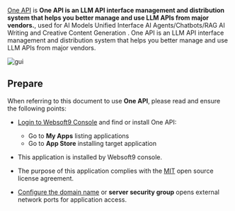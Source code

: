 [One API](https://openai.justsong.cn) is **One API is an LLM API interface management and distribution system that helps you better manage and use LLM APIs from major vendors.**, used for AI Models Unified Interface AI Agents/Chatbots/RAG AI Writing and Creative Content Generation . One API is an LLM API interface management and distribution system that helps you better manage and use LLM APIs from major vendors.


![gui](http://libs.websoft9.com/Websoft9/DocsPicture/zh/oneapi/oneapi-gui-websoft9.png)


## Prepare

When referring to this document to use **One API**, please read and ensure the following points:

- [Login to Websoft9 Console](./login-console) and find or install One API:
  - Go to **My Apps** listing applications 
  - Go to **App Store** installing target application

- This application is installed by Websoft9 console.


- The purpose of this application complies with the [MIT](https://opensource.org/licenses/MIT) open source license agreement.


- [Configure the domain name](./domain-set) or **server security group** opens external network ports for application access.
